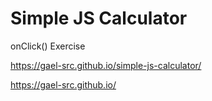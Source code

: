 # Simple JS Calculator

onClick() Exercise

https://gael-src.github.io/simple-js-calculator/


https://gael-src.github.io/
